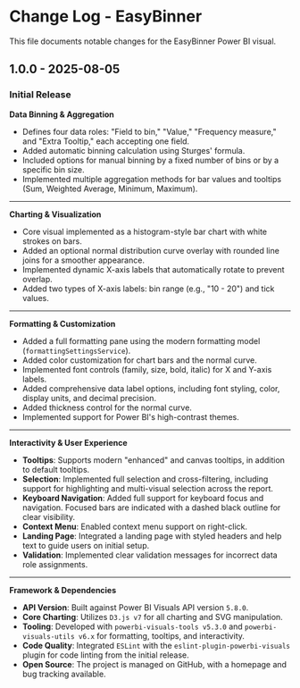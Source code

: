 # Change Log - EasyBinner

This file documents notable changes for the EasyBinner Power BI visual.

## 1.0.0 - 2025-08-05

### Initial Release

**Data Binning & Aggregation**
* Defines four data roles: "Field to bin," "Value," "Frequency measure," and "Extra Tooltip," each accepting one field.
* Added automatic binning calculation using Sturges' formula.
* Included options for manual binning by a fixed number of bins or by a specific bin size.
* Implemented multiple aggregation methods for bar values and tooltips (Sum, Weighted Average, Minimum, Maximum).

---
**Charting & Visualization**
* Core visual implemented as a histogram-style bar chart with white strokes on bars.
* Added an optional normal distribution curve overlay with rounded line joins for a smoother appearance.
* Implemented dynamic X-axis labels that automatically rotate to prevent overlap.
* Added two types of X-axis labels: bin range (e.g., "10 - 20") and tick values.

---
**Formatting & Customization**
* Added a full formatting pane using the modern formatting model (`formattingSettingsService`).
* Added color customization for chart bars and the normal curve.
* Implemented font controls (family, size, bold, italic) for X and Y-axis labels.
* Added comprehensive data label options, including font styling, color, display units, and decimal precision.
* Added thickness control for the normal curve.
* Implemented support for Power BI's high-contrast themes.

---
**Interactivity & User Experience**
* **Tooltips**: Supports modern "enhanced" and canvas tooltips, in addition to default tooltips.
* **Selection**: Implemented full selection and cross-filtering, including support for highlighting and multi-visual selection across the report.
* **Keyboard Navigation**: Added full support for keyboard focus and navigation. Focused bars are indicated with a dashed black outline for clear visibility.
* **Context Menu**: Enabled context menu support on right-click.
* **Landing Page**: Integrated a landing page with styled headers and help text to guide users on initial setup.
* **Validation**: Implemented clear validation messages for incorrect data role assignments.

---
**Framework & Dependencies**
* **API Version**: Built against Power BI Visuals API version `5.8.0`.
* **Core Charting**: Utilizes `D3.js v7` for all charting and SVG manipulation.
* **Tooling**: Developed with `powerbi-visuals-tools v5.3.0` and `powerbi-visuals-utils v6.x` for formatting, tooltips, and interactivity.
* **Code Quality**: Integrated `ESLint` with the `eslint-plugin-powerbi-visuals` plugin for code linting from the initial release.
* **Open Source**: The project is managed on GitHub, with a homepage and bug tracking available.